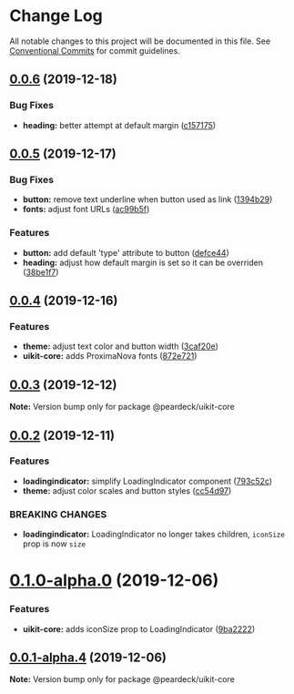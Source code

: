 # Change Log

All notable changes to this project will be documented in this file.
See [Conventional Commits](https://conventionalcommits.org) for commit guidelines.

## [0.0.6](https://github.com/peardeck/peardeck-uikit/compare/@peardeck/uikit-core@0.0.5...@peardeck/uikit-core@0.0.6) (2019-12-18)


### Bug Fixes

* **heading:** better attempt at default margin ([c157175](https://github.com/peardeck/peardeck-uikit/commit/c157175d0224043726f1166a35d3ca0780ef182e))





## [0.0.5](https://github.com/peardeck/peardeck-uikit/compare/@peardeck/uikit-core@0.0.4...@peardeck/uikit-core@0.0.5) (2019-12-17)


### Bug Fixes

* **button:** remove text underline when button used as link ([1394b29](https://github.com/peardeck/peardeck-uikit/commit/1394b29a676c26b8260dbda42cb94499c452b9f2))
* **fonts:** adjust font URLs ([ac99b5f](https://github.com/peardeck/peardeck-uikit/commit/ac99b5f7925899d89a253afdb4a1978a78d955d2))


### Features

* **button:** add default 'type' attribute to button ([defce44](https://github.com/peardeck/peardeck-uikit/commit/defce44cbacf3878203d931841e25ecfc1514a50))
* **heading:** adjust how default margin is set so it can be overriden ([38be1f7](https://github.com/peardeck/peardeck-uikit/commit/38be1f74563f3a463f8b2858565ffac4dd3cebc6))





## [0.0.4](https://github.com/peardeck/peardeck-uikit/compare/@peardeck/uikit-core@0.0.3...@peardeck/uikit-core@0.0.4) (2019-12-16)


### Features

* **theme:** adjust text color and button width ([3caf20e](https://github.com/peardeck/peardeck-uikit/commit/3caf20ecfefe22a3c18c06851251e1c3609aeeb0))
* **uikit-core:** adds ProximaNova fonts ([872e721](https://github.com/peardeck/peardeck-uikit/commit/872e72185c65bbb06d72e08bc001147b5775d77f))





## [0.0.3](https://github.com/peardeck/peardeck-uikit/compare/@peardeck/uikit-core@0.0.2...@peardeck/uikit-core@0.0.3) (2019-12-12)

**Note:** Version bump only for package @peardeck/uikit-core





## [0.0.2](https://github.com/peardeck/peardeck-uikit/compare/@peardeck/uikit-core@0.1.0-alpha.0...@peardeck/uikit-core@0.0.2) (2019-12-11)


### Features

* **loadingindicator:** simplify LoadingIndicator component ([793c52c](https://github.com/peardeck/peardeck-uikit/commit/793c52c23ec893af158fe4329337958833fd9a64))
* **theme:** adjust color scales and button styles ([cc54d97](https://github.com/peardeck/peardeck-uikit/commit/cc54d9704ef8fb01a53092ddad92f444723dcad3))


### BREAKING CHANGES

* **loadingindicator:** LoadingIndicator no longer takes children, `iconSize` prop is now `size`





# [0.1.0-alpha.0](https://github.com/peardeck/peardeck-uikit/compare/@peardeck/uikit-core@0.0.1-alpha.4...@peardeck/uikit-core@0.1.0-alpha.0) (2019-12-06)


### Features

* **uikit-core:** adds iconSize prop to LoadingIndicator ([9ba2222](https://github.com/peardeck/peardeck-uikit/commit/9ba2222896b3572afa005fa3a713303fc7bb716a))





## [0.0.1-alpha.4](https://github.com/peardeck/peardeck-uikit/compare/@peardeck/uikit-core@0.0.1-alpha.3...@peardeck/uikit-core@0.0.1-alpha.4) (2019-12-06)

**Note:** Version bump only for package @peardeck/uikit-core
